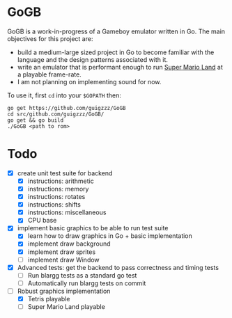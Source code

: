 # GoGB

GoGB is a work-in-progress of a Gameboy emulator written in Go. The main objectives for this project are:
- build a medium-large sized project in Go to become familiar with the language and the design patterns associated with it.
- write an emulator that is performant enough to run [Super Mario Land](https://en.wikipedia.org/wiki/Super_Mario_Land) at a playable frame-rate.
- I am not planning on implementing sound for now.

To use it, first `cd` into your `$GOPATH` then:
```
go get https://github.com/guigzzz/GoGB
cd src/github.com/guigzzz/GoGB/
go get && go build
./GoGB <path to rom>
```

# Todo
- [x] create unit test suite for backend
    - [x] instructions: arithmetic
    - [x] instructions: memory
    - [x] instructions: rotates
    - [x] instructions: shifts
    - [x] instructions: miscellaneous
    - [x] CPU base
- [x] implement basic graphics to be able to run test suite
    - [x] learn how to draw graphics in Go + basic implementation
    - [x] implement draw background
    - [x] implement draw sprites
    - [ ] implement draw Window
- [x] Advanced tests: get the backend to pass correctness and timing tests
    - [ ] Run blargg tests as a standard go test
    - [ ] Automatically run blargg tests on commit
- [ ] Robust graphics implementation
    - [x] Tetris playable
    - [ ] Super Mario Land playable
